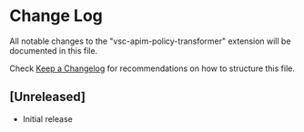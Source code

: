 # Change Log

All notable changes to the "vsc-apim-policy-transformer" extension will be documented in this file.

Check [Keep a Changelog](http://keepachangelog.com/) for recommendations on how to structure this file.

## [Unreleased]

- Initial release